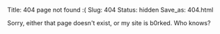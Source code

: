 Title: 404 page not found :(
Slug: 404
Status: hidden
Save_as: 404.html

Sorry, either that page doesn't exist, or my site is b0rked. Who knows?

